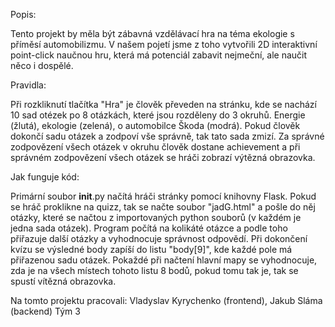 Popis:

Tento projekt by měla být zábavná vzdělávací hra na téma ekologie s příměsí automobilizmu. V našem pojetí jsme z toho vytvořili 2D interaktivní point-click naučnou hru,
která má potenciál zabavit nejmeční, ale naučit něco i dospělé.

Pravidla:

Při rozkliknutí tlačítka "Hra" je člověk převeden na stránku, kde se nachází 10 sad otézek po 8 otázkách, které jsou rozděleny do 3 okruhů. 
Energie (žlutá), ekologie (zelená), o automobilce Škoda (modrá). Pokud člověk dokončí sadu otázek a zodpoví vše správně, tak tato sada zmizí. 
Za správné zodpovězení všech otázek v okruhu člověk dostane achievement a při správném zodpovězení všech otázek se hráči zobrazí výtězná obrazovka.

Jak funguje kód:

Primární soubor __init__.py načítá hráči stránky pomocí knihovny Flask. Pokud se hráč proklikne na quizz, tak se načte soubor "jadG.html" a pošle do něj otázky, které se načtou z importovaných python souborů (v každém je jedna sada otázek). Program počítá na kolikáté otázce a podle toho přiřazuje další otázky a vyhodnocuje správnost odpovědí. Při dokončení kvízu se výsledné body zapíší do listu "body[9]", kde každé pole má přiřazenou sadu otázek. Pokaždé při načtení hlavní mapy se vyhodnocuje, zda je na všech místech tohoto listu 8 bodů, pokud tomu tak je, tak se spustí vítězná obrazovka.

Na tomto projektu pracovali:
Vladyslav Kyrychenko (frontend), Jakub Sláma (backend)   Tým 3
